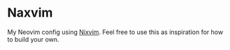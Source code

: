 # Naxvim

My Neovim config using [Nixvim](https://github.com/nix-community/nixvim). Feel free to use this as inspiration for how to build your own.
